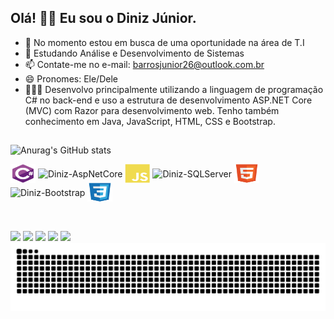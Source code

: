 ## Olá! 🙋🏽 Eu sou o Diniz Júnior.



- 🔭 No momento estou em busca de uma oportunidade na área de T.I
- 🌱 Estudando Análise e Desenvolvimento de Sistemas
- 📫 Contate-me no e-mail: barrosjunior26@outlook.com.br 
- 😄 Pronomes: Ele/Dele
- 👨🏽‍💻 Desenvolvo principalmente utilizando a linguagem de programação C# no back-end e uso a estrutura de desenvolvimento ASP.NET Core (MVC) com Razor para desenvolvimento web. Tenho também conhecimento em Java, JavaScript, HTML, CSS e Bootstrap.

##
![Anurag's GitHub stats](https://github-readme-stats.vercel.app/api?username=barrosjunior26&show_icons=true&theme=radical)


<div style="display: inline_block">
  <img align="center" alt="Diniz-Csharp" height="30" width="40" src="https://raw.githubusercontent.com/devicons/devicon/master/icons/csharp/csharp-original.svg">
  <img align="center" alt="Diniz-AspNetCore" height="40" width="40" src="https://jayanttripathy.com/wp-content/uploads/2022/04/aspnetcoremvc-logo-150x150.png">
  <img align="center" alt="Diniz-Js" height="30" width="40" src="https://raw.githubusercontent.com/devicons/devicon/master/icons/javascript/javascript-plain.svg">
  <img align="center" alt="Diniz-SQLServer" height="30" width="30" src="https://zeenea.com/wp-content/uploads/2023/02/azure-sql-logo.png">
  <img align="center" alt="Diniz-HTML" height="30" width="40" src="https://raw.githubusercontent.com/devicons/devicon/master/icons/html5/html5-original.svg">
  <img align="center" alt="Diniz-Bootstrap" height="40" width="40" src="https://gitlab.com/uploads/-/system/project/avatar/40920009/bootstrap-logo.png">
  <img align="center" alt="Diniz-CSS" height="30" width="40" src="https://raw.githubusercontent.com/devicons/devicon/master/icons/css3/css3-original.svg">

  ##
  
</div>

<div><br>
  <a href="https://www.youtube.com/@dinizjunior349" target="_blank"><img src="https://img.shields.io/badge/YouTube-FF0000?style=for-the-badge&logo=youtube&logoColor=white" target="_blank"></a>
  <a href="https://www.instagram.com/diniz_junior26/" target="_blank"><img src="https://img.shields.io/badge/-Instagram-%23E4405F?style=for-the-badge&logo=instagram&logoColor=white" target="_blank"></a>
 	<a href="https://www.twitch.tv/dinizjunior" target="_blank"><img src="https://img.shields.io/badge/Twitch-9146FF?style=for-the-badge&logo=twitch&logoColor=white" target="_blank"></a>
  <a href = "mailto:dinizribeirojunior26@gmail.com"><img src="https://img.shields.io/badge/-Gmail-%23333?style=for-the-badge&logo=gmail&logoColor=white" target="_blank"></a>
  <a href="https://www.linkedin.com/in/diniz-ribeiro-455958207/" target="_blank"><img src="https://img.shields.io/badge/-LinkedIn-%230077B5?style=for-the-badge&logo=linkedin&logoColor=white" target="_blank"></a> 
</div>

<picture>
  <source media="(prefers-color-scheme: dark)" srcset="https://raw.githubusercontent.com/barrosjunior26/barrosjunior26/output/github-contribution-grid-snake-dark.svg">
  <source media="(prefers-color-scheme: light)" srcset="https://raw.githubusercontent.com/barrosjunior26/barrosjunior26/output/github-contribution-grid-snake.svg">
  <img alt="github contribution grid snake animation" src="https://raw.githubusercontent.com/barrosjunior26/barrosjunior26/output/github-contribution-grid-snake.svg">
</picture>
